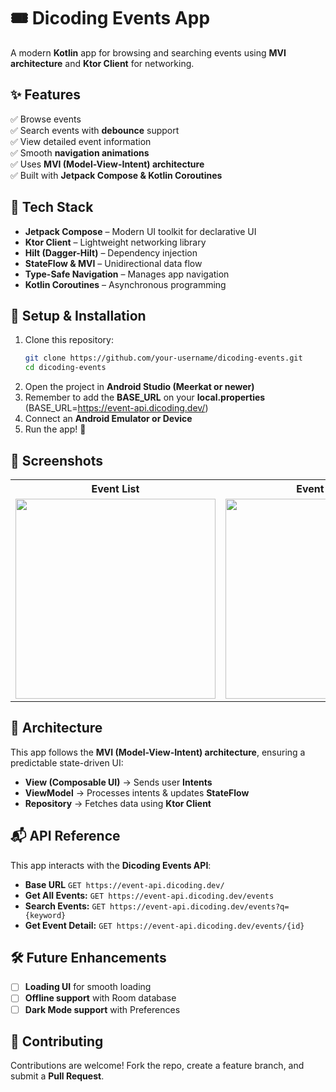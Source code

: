 # 🎟️ Dicoding Events App  
A modern **Kotlin** app for browsing and searching events using **MVI architecture** and **Ktor Client** for networking.  

## ✨ Features  
✅ Browse events  
✅ Search events with **debounce** support  
✅ View detailed event information  
✅ Smooth **navigation animations**  
✅ Uses **MVI (Model-View-Intent) architecture**  
✅ Built with **Jetpack Compose & Kotlin Coroutines**  

## 📌 Tech Stack  
- **Jetpack Compose** – Modern UI toolkit for declarative UI  
- **Ktor Client** – Lightweight networking library  
- **Hilt (Dagger-Hilt)** – Dependency injection  
- **StateFlow & MVI** – Unidirectional data flow  
- **Type-Safe Navigation** – Manages app navigation  
- **Kotlin Coroutines** – Asynchronous programming  

## 🚀 Setup & Installation  
1. Clone this repository:  
   ```bash
   git clone https://github.com/your-username/dicoding-events.git
   cd dicoding-events
   ```  
2. Open the project in **Android Studio (Meerkat or newer)**
3. Remember to add the **BASE_URL** on your **local.properties** (BASE_URL=https://event-api.dicoding.dev/)
4. Connect an **Android Emulator or Device**  
5. Run the app! 🎉  

## 📸 Screenshots  
<table>
  <tr>
    <th>Event List</th>
    <th>Event Detail</th>
    <th>Search Feature</th>
  </tr>
  <tr>
    <td><img src="https://github.com/user-attachments/assets/d7b2725d-7a9a-4d60-9293-dfb3440d351d" width="320"/></td>
    <td><img src="https://github.com/user-attachments/assets/07b1d7b4-3227-4a6a-a7f0-19b0a83d4e21" width="320"/></td>
    <td><img src="https://github.com/user-attachments/assets/7102c276-7c30-4480-9c45-7537d0478ffc" width="320"/></td>
  </tr>
</table>

## 📜 Architecture  
This app follows the **MVI (Model-View-Intent) architecture**, ensuring a predictable state-driven UI:  
- **View (Composable UI)** → Sends user **Intents**  
- **ViewModel** → Processes intents & updates **StateFlow**  
- **Repository** → Fetches data using **Ktor Client**  

## 📬 API Reference  
This app interacts with the **Dicoding Events API**:  
- **Base URL** `GET https://event-api.dicoding.dev/`
- **Get All Events:** `GET https://event-api.dicoding.dev/events`  
- **Search Events:** `GET https://event-api.dicoding.dev/events?q={keyword}`  
- **Get Event Detail:** `GET https://event-api.dicoding.dev/events/{id}`  

## 🛠️ Future Enhancements  
- [ ] **Loading UI** for smooth loading  
- [ ] **Offline support** with Room database  
- [ ] **Dark Mode support** with Preferences 

## 🤝 Contributing  
Contributions are welcome! Fork the repo, create a feature branch, and submit a **Pull Request**.  
